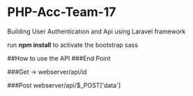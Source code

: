 # PHP-Acc-Team-17
Building User Authentication and Api using Laravel framework 

run **npm install** to activate the bootstrap sass


##How to use the API 
###End Point
 
 ###Get -> 
 webserver/api/id

 ###Post
 webserver/api/$_POST['data']

 